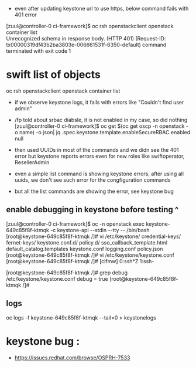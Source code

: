 

- even after updating keystone url to use https,  below command fails with 401 error

[zuul@controller-0 ci-framework]$ oc rsh openstackclient openstack container list  
Unrecognized schema in response body. (HTTP 401) (Request-ID: tx00000319df43b2ba3803e-006661531f-6350-default)
command terminated with exit code 1

# swift list of objects
oc rsh openstackclient openstack container list

- if we observe keystone logs, it fails with errors like "Couldn't find user admin"

- /fp told about srbac diabsle, it is not enabled in my case, so did nothing
 [zuul@controller-0 ci-framework]$ oc get $(oc get oscp -n openstack -o name) -o json| jq .spec.keystone.template.enableSecureRBAC.enabled
null

- then used UUIDs in most of the commands and we didn see the 401 error but keystone reports errors even for new roles like swiftoperator, ResellerAdmin

- even a simple list command is showing keystone errors, after using all uuids, we don't see such error for the congfiguration commands

- but all the list commands are showing the error, see keystone bug


## enable debugging in keystone before testing ^

[zuul@controller-0 ci-framework]$ oc -n openstack exec keystone-649c85f8f-ktmqk -c keystone-api --stdin --tty -- /bin/bash
[root@keystone-649c85f8f-ktmqk /]# vi /etc/keystone/
credential-keys/            fernet-keys/                keystone.conf.d/            policy.d/                   sso_callback_template.html  
default_catalog.templates   keystone.conf               logging.conf                policy.json                 
[root@keystone-649c85f8f-ktmqk /]# vi /etc/keystone/keystone.conf
[root@keystone-649c85f8f-ktmqk /]# 
[cifmw] 0:ssh*Z 1:ssh-          

[root@keystone-649c85f8f-ktmqk /]# grep debug /etc/keystone/keystone.conf
debug = true
[root@keystone-649c85f8f-ktmqk /]# 


## logs

oc logs -f keystone-649c85f8f-ktmqk --tail=0 > keystonelogs


# keystone bug :  
 - https://issues.redhat.com/browse/OSPRH-7533 
